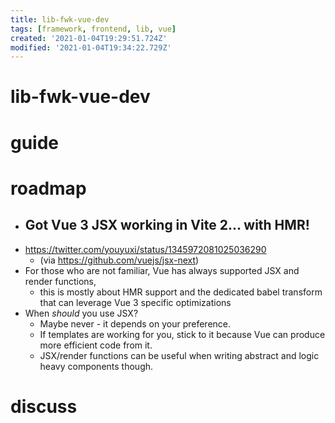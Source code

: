```yaml
---
title: lib-fwk-vue-dev
tags: [framework, frontend, lib, vue]
created: '2021-01-04T19:29:51.724Z'
modified: '2021-01-04T19:34:22.729Z'
---
```


# lib-fwk-vue-dev

# guide

# roadmap

- ## Got Vue 3 JSX working in Vite 2... with HMR!
- https://twitter.com/youyuxi/status/1345972081025036290
  - (via https://github.com/vuejs/jsx-next)
- For those who are not familiar, Vue has always supported JSX and render functions, 
  - this is mostly about HMR support and the dedicated babel transform that can leverage Vue 3 specific optimizations
- When *should* you use JSX? 
  - Maybe never - it depends on your preference. 
  - If templates are working for you, stick to it because Vue can produce more efficient code from it. 
  - JSX/render functions can be useful when writing abstract and logic heavy components though.

# discuss
